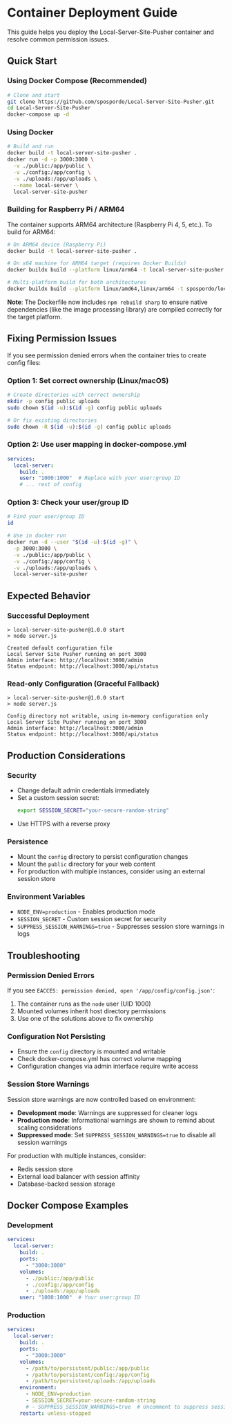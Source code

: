 # Container Deployment Guide

This guide helps you deploy the Local-Server-Site-Pusher container and resolve common permission issues.

## Quick Start

### Using Docker Compose (Recommended)

```bash
# Clone and start
git clone https://github.com/spospordo/Local-Server-Site-Pusher.git
cd Local-Server-Site-Pusher
docker-compose up -d
```

### Using Docker

```bash
# Build and run
docker build -t local-server-site-pusher .
docker run -d -p 3000:3000 \
  -v ./public:/app/public \
  -v ./config:/app/config \
  -v ./uploads:/app/uploads \
  --name local-server \
  local-server-site-pusher
```

### Building for Raspberry Pi / ARM64

The container supports ARM64 architecture (Raspberry Pi 4, 5, etc.). To build for ARM64:

```bash
# On ARM64 device (Raspberry Pi)
docker build -t local-server-site-pusher .

# On x64 machine for ARM64 target (requires Docker Buildx)
docker buildx build --platform linux/arm64 -t local-server-site-pusher:arm64 .

# Multi-platform build for both architectures
docker buildx build --platform linux/amd64,linux/arm64 -t spospordo/local-server-site-pusher:latest --push .
```

**Note**: The Dockerfile now includes `npm rebuild sharp` to ensure native dependencies (like the image processing library) are compiled correctly for the target platform.

## Fixing Permission Issues

If you see permission denied errors when the container tries to create config files:

### Option 1: Set correct ownership (Linux/macOS)
```bash
# Create directories with correct ownership
mkdir -p config public uploads
sudo chown $(id -u):$(id -g) config public uploads

# Or fix existing directories
sudo chown -R $(id -u):$(id -g) config public uploads
```

### Option 2: Use user mapping in docker-compose.yml
```yaml
services:
  local-server:
    build: .
    user: "1000:1000"  # Replace with your user:group ID
    # ... rest of config
```

### Option 3: Check your user/group ID
```bash
# Find your user/group ID
id

# Use in docker run
docker run -d --user "$(id -u):$(id -g)" \
  -p 3000:3000 \
  -v ./public:/app/public \
  -v ./config:/app/config \
  -v ./uploads:/app/uploads \
  local-server-site-pusher
```

## Expected Behavior

### Successful Deployment
```
> local-server-site-pusher@1.0.0 start
> node server.js

Created default configuration file
Local Server Site Pusher running on port 3000
Admin interface: http://localhost:3000/admin
Status endpoint: http://localhost:3000/api/status
```

### Read-only Configuration (Graceful Fallback)
```
> local-server-site-pusher@1.0.0 start
> node server.js

Config directory not writable, using in-memory configuration only
Local Server Site Pusher running on port 3000
Admin interface: http://localhost:3000/admin
Status endpoint: http://localhost:3000/api/status
```

## Production Considerations

### Security
- Change default admin credentials immediately
- Set a custom session secret:
  ```bash
  export SESSION_SECRET="your-secure-random-string"
  ```
- Use HTTPS with a reverse proxy

### Persistence
- Mount the `config` directory to persist configuration changes
- Mount the `public` directory for your web content
- For production with multiple instances, consider using an external session store

### Environment Variables
- `NODE_ENV=production` - Enables production mode
- `SESSION_SECRET` - Custom session secret for security
- `SUPPRESS_SESSION_WARNINGS=true` - Suppresses session store warnings in logs

## Troubleshooting

### Permission Denied Errors
If you see `EACCES: permission denied, open '/app/config/config.json'`:

1. The container runs as the `node` user (UID 1000)
2. Mounted volumes inherit host directory permissions
3. Use one of the solutions above to fix ownership

### Configuration Not Persisting
- Ensure the `config` directory is mounted and writable
- Check docker-compose.yml has correct volume mapping
- Configuration changes via admin interface require write access

### Session Store Warnings
Session store warnings are now controlled based on environment:
- **Development mode**: Warnings are suppressed for cleaner logs
- **Production mode**: Informational warnings are shown to remind about scaling considerations
- **Suppressed mode**: Set `SUPPRESS_SESSION_WARNINGS=true` to disable all session warnings

For production with multiple instances, consider:
- Redis session store
- External load balancer with session affinity
- Database-backed session storage

## Docker Compose Examples

### Development
```yaml
services:
  local-server:
    build: .
    ports:
      - "3000:3000"
    volumes:
      - ./public:/app/public
      - ./config:/app/config
      - ./uploads:/app/uploads
    user: "1000:1000"  # Your user:group ID
```

### Production
```yaml
services:
  local-server:
    build: .
    ports:
      - "3000:3000"
    volumes:
      - /path/to/persistent/public:/app/public
      - /path/to/persistent/config:/app/config
      - /path/to/persistent/uploads:/app/uploads
    environment:
      - NODE_ENV=production
      - SESSION_SECRET=your-secure-random-string
      # - SUPPRESS_SESSION_WARNINGS=true  # Uncomment to suppress session warnings
    restart: unless-stopped
```